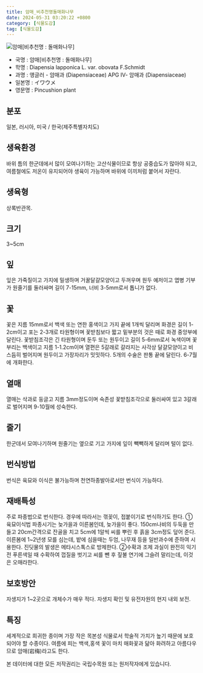```yaml
---
title: 암매_비추천명돌매화나무
date: 2024-05-31 03:20:22 +0800
category: [식물도감]
tag: [식물도감]
---
```




![암매[비추천명 : 돌매화나무]](/fileUpload/plants/basic/Diapensiaceae/Diapensia/9292/1_th2.JPG)
- 국명 : 암매[비추천명 : 돌매화나무]
- 학명 : Diapensia lapponica L. var. obovata F.Schmidt
- 과명 : 앵글러 - 암매과 (Diapensiaceae) APG Ⅳ- 암매과 (Diapensiaceae)
- 일본명 : イワウメ
- 영문명 : Pincushion plant


## 분포
일본, 러시아, 미국 / 한국(제주특별자치도) 
## 생육환경
바위 틈의 한군데에서 많이 모여나기하는 고산식물이므로 항상 공중습도가 많아야 되고,여름철에도 저온이 유지되어야 생육이 가능하며 바위에 이끼처럼 붙어서 자란다.
## 생육형
상록반관목.
## 크기
3~5cm
## 잎
잎은 가죽질이고 가지에 밀생하며 거꿀달걀모양이고 두꺼우며 원두 예저이고 엽병 기부가 원줄기를 둘러싸며 길이 7-15mm, 너비 3-5mm로서 톱니가 없다.
## 꽃
꽃은 지름 15mm로서 백색 또는 연한 홍색이고 가지 끝에 1개씩 달리며 화경은 길이 1-2cm이고 포는 2-3개로 타원형이며 꽃받침보다 짧고 밑부분의 것은 때로 화경 중앙부에 달린다. 꽃받침조각은 긴 타원형이며 둔두 또는 원두이고 길이 5-6mm로서 녹색이며 꽃부리는 백색이고 지름 1-1.2cm이며 열편은 5갈래로 갈라지는 사각상 달걀모양이고 비스듬히 벌어지며 원두이고 가장자리가 밋밋하다. 5개의 수술은 판통 끝에 달린다. 6-7월에 개화한다.
## 열매
열매는 삭과로 둥글고 지름 3mm정도이며 숙존성 꽃받침조각으로 둘러싸여 있고 3갈래로 벌어지며 9-10월에 성숙한다.
## 줄기
한군데서 모여나기하며 원줄기는 옆으로 기고 가지에 잎이 빽빽하게 달리며 털이 없다.
## 번식방법
번식은 육묘와 이식은 불가능하며 천연하종발아로서만 번식이 가능하다.
## 재배특성
주로 파종법으로 번식한다. 경우에 따라서는 꺾꽂이, 접붙이기로 번식하기도 한다.①육묘이식법파종시기는 늦가을과 이른봄인데, 늦가을이 좋다. 150cm나비의 두둑을 만들고 20cm간격으로 잔골을 치고 5cm에 1알씩 씨를 뿌린 후 흙을 3cm정도 덮어 준다. 이른봄에 1~2년생 모를 심는데, 밭에 심을때는 두엄, 나무재 등을 일반과수에 준하여 시용한다. 진딧물의 발생은 메타시스톡스로 방제한다.②수확과 조제과실이 완전히 익기 전 푸른색일 때 수확하여 껍질을 벗기고 씨를 뺀 후 짚불 연기에 그슬려 말리는데, 이것은 오매라한다.
## 보호방안
자생지가 1~2곳으로 개체수가 매우 적다. 자생지 확인 및 유전자원의 현지 내외 보전.
## 특징
세계적으로 희귀한 종이며 가장 작은 목본성 식물로서 학술적 가치가 높기 때문에 보호되어야 할 수종이다. 여름에 피는 백색,홍색 꽃이 마치 매화꽃과 닮아 화려하고 아름다우므로 암매(岩梅)라고도 한다.






본 데이터에 대한 모든 저작권리는 국립수목원 또는 원저작자에게 있습니다.
